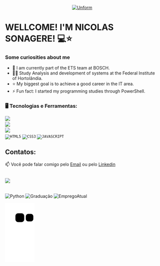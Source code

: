 <p align="center">
  <a href="https://github.com/Dorivis">
    <img src="logo.png" height="250" width="250" alt="Unform" />
  </a>
</p>

<div display="inline-block">



</div>



# WELLCOME! I'M NICOLAS SONAGERE! 💻⭐

### Some curiosities about me

- 🔭 I am currently part of the ETS team at BOSCH.
- 👨‍🎓 Study Analysis and development of systems at the Federal Institute of Hortolândia.
- ⭐ My biggest goal is to achieve a good career in the IT area.
- ⚡ Fun fact: I started my programming studies through PowerShell.


### 🖥️ Tecnologias e Ferramentas: 

<code><img  width="40px" src="https://cdn.jsdelivr.net/gh/devicons/devicon@latest/icons/powershell/powershell-original.svg"/> </code>
<code><img  width="40px" src="https://cdn.jsdelivr.net/gh/devicons/devicon@latest/icons/python/python-original.svg"/> </code>
<code><img  width="40px" src="https://cdn.jsdelivr.net/gh/devicons/devicon@latest/icons/java/java-original.svg"/> </code>
<code><img  width="40px" src="https://cdn.jsdelivr.net/gh/devicons/devicon@latest/icons/html5/html5-original-wordmark.svg" title = "HTML5"/></code>
<code><img  width="40px" src="https://cdn.jsdelivr.net/gh/devicons/devicon@latest/icons/css3/css3-original-wordmark.svg" title = "CSS3"/></code>
<code><img  width="40px" src="https://cdn.jsdelivr.net/gh/devicons/devicon/icons/javascript/javascript-original.svg" title = "JAVASCRIPT"/></code>
          
          
          
## Contatos:

📫 Você pode falar comigo pelo [Email](sonagere.nicolas@gmail.com) ou pelo [Linkedin](https://br.linkedin.com/in/nicolas-sonagere-de-souza) 
</br>


<br/>


<div>
  <a href="https://github.com/NicolasSonagere">
    <img loading="lazy" height="300em" src="https://github-readme-stats.vercel.app/api/top-langs/?username=NicolasSonagere&layout=donut-vertical"/>
  </a>
</div>

<br/>

![Python](https://img.shields.io/badge/Python-avan%C3%A7ado-green)
![Graduação](https://img.shields.io/badge/Gradua%C3%A7%C3%A3o_Ciencia_da_Computa%C3%A7%C3%A3o-UNICAMP-green)
![EmpregoAtual](https://img.shields.io/badge/Professor-SENAI-green)



![Snake animation](https://github.com/Dorivis/Dorivis/blob/output/github-contribution-grid-snake.svg)
